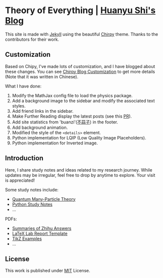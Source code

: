 # Theory of Everything | [Huanyu Shi's Blog](https://huanyushi.github.io/) 

This site is made with [Jekyll](https://jekyllrb.com/) using the beautiful [Chirpy](https://github.com/cotes2020/jekyll-theme-chirpy/) theme. Thanks to the contributors for their work.

## Customization
Based on Chipy, I've made lots of customization, and I have blogged about these changes. You can see [Chirpy Blog Customization](https://huanyushi.github.io/posts/Chirpy-Blog-Customization/) to get more details (Note that it was written in Chinese).

What I have done:
1. Modify the MathJax config file to load the physics package.
2. Add a background image to the sidebar and modify the associated text styles.
3. Add friend links in the sidebar.
4. Make Further Reading display the latest posts (see this [PR](https://github.com/cotes2020/jekyll-theme-chirpy/pull/1699)).
5. Add site statistics from 'buanzi'([不蒜子](https://busuanzi.ibruce.info/)) in the footer.
6. Add background animation.
7. Modified the style of the `<details>` element.
8. Python implementation for LQIP (Low Quality Image Placeholders).
9. Python implementation for Inverted image.

## Introduction
Here, I share study notes and ideas related to my research journey. While updates may be irregular, feel free to drop by anytime to explore. Your visit is appreciated!

Some study notes include:

- [Quantum Many-Particle Theory](https://huanyushi.github.io/categories/quantum-many-particle-theory/)
- [Python Study Notes](https://huanyushi.github.io/categories/python/)
- ...

PDFs:
- [Summaries of Zhihu Answers](https://huanyushi.github.io/posts/Mathematics-For-Zhihu/)
- [LaTeX Lab Report Template](https://huanyushi.github.io/posts/LabReport-Template/)
- [TikZ Examples](https://huanyushi.github.io/posts/Tikz-Example-Contour-Integration/)
- ...

## License

This work is published under [MIT](LICENSE) License.